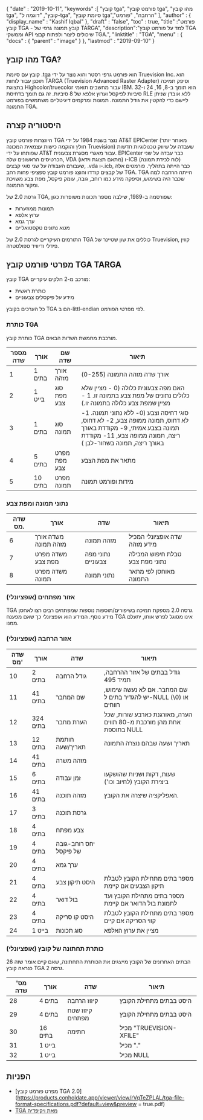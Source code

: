 {
  "date" : "2019-10-11",
  "keywords" :[ "קובץ tga", "פורמט קובץ tga", "מהו קובץ tga", "קובץ", "דוגמה ל-tga", "סיומת קובץ tga","הרחבה", "פורמט" ],
  "author" : {
    "display_name" : "Kashif Iqbal"
},
  "draft" : "false",
  "toc" : true,
  "title" :"פורמט קובץ TGA - קובץ תמונה גרפי של TARGA",
  "description":"למד על פורמט קובץ TGA וממשקי API שיכולים ליצור ולפתוח קבצי TGA.",
  "linktitle" : "TGA",
  "menu" : {
    "docs" : {
      "parent" : "image"
}
},
  "lastmod" : "2019-09-10"
}

## מהו קובץ TGA?

קובץ עם סיומת .tga הוא פורמט גרפי רסטר והוא נוצר על ידי Truevision Inc. הוא תוכנן עבור לוחות TARGA (Truevision Advanced Raster Adapter) וסיפק תמיכה בתצוגת Highcolor/truecolor עבור מחשבים תואמי IBM. הוא תומך ב-8, 16, 24 ו-32 סיביות לפיקסל וערוץ אלפא של 8 סיביות. זה גם תומך בדחיסת RLE ללא אובדן שניתן ליישם כדי להקטין את גודל התמונה. תמונות ומרקמים דיגיטליים משתמשים בפורמט התמונה TGA.

## היסטוריה קצרה

היווצרות פורמט קובץ TGA נוצר בשנת 1984 על ידי AT&T EPICenter (מאוחר יותר חולץ והוקמה כישות עצמאית המכונה Truevision) שעבדה על שיווק טכנולוגיות חדשות שפותחו על ידי AT&T עבור מאגרי מסגרת צבעונית. EPICenter כבר עבדה על שני הכרטיסים הראשונים שלה, VDA (מתאם תצוגת וידאו) ו-ICB (לוח לכידת תמונה) שעבורם העבודה על שני סוגי קבצים, .vda ו-.icb, כבר הייתה בתהליך. פורמטים אלה של קבצים קודדו והוצג פורמט קובץ ספציפי פחות רחב TGA. TGA הייתה הרחבה למה שכבר היה בשימוש, וסיפקה מידע כמו רוחב, גובה, עומק פיקסל, מפת צבע משויכת ומקור התמונה.

גרסת 2.0 של TGA, שפורסמה ב-1989, שילבה מספר תכונות משופרות כגון:

* תמונות ממוזערות
* ערוץ אלפא
* ערך גמא
* מטא נתונים טקסטואליים

התורמים העיקריים לגרסת 2.0 של TGA כוללים את שון שטיינר של Truevision, קווין פידלי ודיוויד ספולסטרה.

## מפרטי פורמט קובץ TGA TARGA

קובץ TGA מורכב מ-2 חלקים עיקריים:

* כותרת ראשית
* מידע על פיקסלים צבעוניים

כל הערכים בקובץ TGA הם ב-littl-endian לפי מפרטי הפורמט.

### כותרת TGA

כותרת קובץ TGA מורכבת מחמשת השדות הבאים.

|מספר שדה|אורך |שם שדה |תיאור|
---|---|---|---|
|1| 1 בתים |אורך מזהה| אורך שדה מזהה התמונה (0-255)|
|2| 1 בייט |סוג מפת צבע| האם מפה צבעונית כלולה (0 - מציין שלא כלולים נתונים של מפת צבע בתמונה זו. 1 - מציין שמפת צבע כלולה בתמונה זו.)|
|3| 1 בתים |סוג תמונה| סוגי דחיסה וצבע (0- ללא נתוני תמונה. 1- לא דחוס, תמונה ממופה צבע, 2- לא דחוס, תמונה בצבע אמיתי, 9- מקודדת באורך ריצה, תמונה ממופה צבע, 11- מקודדת באורך ריצה, תמונה בשחור-לבן )|
|4| 5 בתים |מפרט מפת צבע| מתאר את מפת הצבע|
|5| 10 בתים |מפרט תמונה| מידות ופורמט תמונה|

### נתוני תמונה ומפת צבע

|שדה מס. |אורך |שדה |תיאור|
---|---|---|---|
|6 |משדה אורך מזהה תמונה| מזהה תמונה| שדה אופציונלי המכיל מידע מזהה|
|7 |משדה מפרט מפת צבע| נתוני מפה צבעוניים| טבלת חיפוש המכילה נתוני מפת צבע|
|8 |משדה מפרט תמונה| נתוני תמונה| מאוחסן לפי מתאר התמונה|

### אזור מפתחים (אופציונלי)

TGA גרסה 2.0 מספקת תמיכה בשיפורים/תוספות נוספות שמפתחים רבים רצו לאחסן מידע נוסף. המידע הוא אופציונלי כך שאם מפענח TGA אינו מסוגל לפרש אותו, יתעלם ממנו.

### אזור הרחבה (אופציונלי)

|שדה מס'| אורך| שדה |תיאור|
---|---|---|---|
|10| 2 בתים |גודל הרחבה |גודל בבתים של אזור ההרחבה, תמיד 495|
|11| 41 בתים| שם המחבר |שם המחבר. אם לא נעשה שימוש, יש להגדיר בתים ל-NULL (\0) או רווחים|
|12| 324 בתים| הערת מחבר| הערה, מאורגנת כארבע שורות, שכל אחת מהן מורכבת מ-80 תווים בתוספת NULL|
|13| 12 בתים| חותמת תאריך/שעה |תאריך ושעה שבהם נוצרה התמונה|
|14| 41 בתים| מזהה משרה||
|15| 6 בתים| זמן עבודה| שעות, דקות ושניות שהושקעו ביצירת הקובץ (לחיוב וכו')|
|16| 41 בתים| מזהה תוכנה |האפליקציה שיצרה את הקובץ.|
|17| 3 בתים| גרסת תוכנה||
|18| 4 בתים| צבע מפתח||
|19| 4 בתים| יחס רוחב-גובה של פיקסל||
|20| 4 בתים| ערך גמא||
|21| 4 בתים| היסט תיקון צבע |מספר בתים מתחילת הקובץ לטבלת תיקון הצבעים אם קיימת|
|22| 4 בתים| בול דואר | מספר בתים מתחילת הקובץ ועד לתמונת בול הדואר אם קיימת|
|23| 4 בתים| היסט קו סריקה| מספר בתים מתחילת הקובץ לטבלת קווי הסריקה אם קיים|
|24| 1 בייט| סוג תכונות| מציין את ערוץ האלפא|

### כותרת תחתונה של קובץ (אופציונלי)

26 הבתים האחרונים של הקובץ מייצגים את הכותרת התחתונה, שאם קיים אומר שזה כנראה קובץ TGA גרסה 2.

| מס' שדה| אורך| שדה| תיאור|
---|---|---|---|
|28| 4 בתים| קיזוז הרחבה| היסט בבתים מתחילת הקובץ|
|29| 4 בתים| קיזוז שטח מפתחים| היסט בבתים מתחילת הקובץ|
|30| 16 בתים| חתימה| מכיל "TRUEVISION-XFILE"|
|31| 1 בייט| | מכיל "."|
|32| 1 בייט| | מכיל NULL|


## הפניות

* [מפרט פורמט קובץ TGA 2.0](https://products.conholdate.app/viewer/view/rVqTeZPLAL/tga-file-format-specifications.pdf?default=view&preview = true.pdf)
* [TGA מאת ויקיפדיה](https://en.wikipedia.org/wiki/Truevision_TGA)

